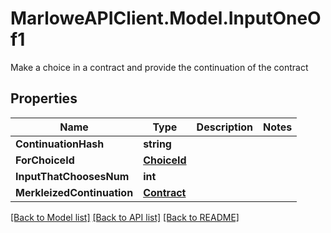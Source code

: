 # MarloweAPIClient.Model.InputOneOf1
Make a choice in a contract and provide the continuation of the contract

## Properties

Name | Type | Description | Notes
------------ | ------------- | ------------- | -------------
**ContinuationHash** | **string** |  | 
**ForChoiceId** | [**ChoiceId**](ChoiceId.md) |  | 
**InputThatChoosesNum** | **int** |  | 
**MerkleizedContinuation** | [**Contract**](Contract.md) |  | 

[[Back to Model list]](../README.md#documentation-for-models) [[Back to API list]](../README.md#documentation-for-api-endpoints) [[Back to README]](../README.md)

